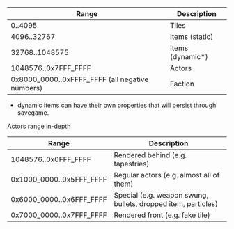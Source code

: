 |Range|Description|
|-----|-----------|
|0..4095|Tiles|
|4096..32767|Items (static)|
|32768..1048575|Items (dynamic\*)|
|1048576..0x7FFF_FFFF|Actors|
|0x8000_0000..0xFFFF_FFFF (all negative numbers)|Faction|

* dynamic items can have their own properties that will persist through savegame.

Actors range in-depth

|Range|Description|
|-----|-----------|
|1048576..0x0FFF_FFFF|Rendered behind (e.g. tapestries)
|0x1000_0000..0x5FFF_FFFF|Regular actors (e.g. almost all of them)
|0x6000_0000..0x6FFF_FFFF|Special (e.g. weapon swung, bullets, dropped item, particles)
|0x7000_0000..0x7FFF_FFFF|Rendered front (e.g. fake tile)